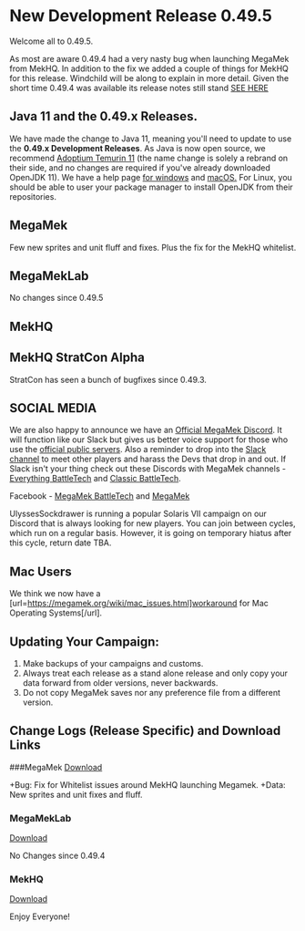 # New Development Release 0.49.5
Welcome all to 0.49.5. 

As most are aware 0.49.4 had a very nasty bug when launching MegaMek from MekHQ. In addition to the fix we added a couple of things for MekHQ for this release. Windchild will be along to explain in more detail. Given the short time 0.49.4 was available its release notes still stand [SEE HERE](https://megamek.org/2021/10/30/New-Development-Release-v0.49.4.html) 

## Java 11 and the 0.49.x Releases.
We have made the change to Java 11, meaning you'll need to update to use the **0.49.x Development Releases**. As Java is now open source, we recommend [Adoptium Temurin 11](https://adoptium.net/index.html?variant=openjdk11) (the name change is solely a rebrand on their side, and no changes are required if you've already downloaded OpenJDK 11).  We have a help page [for windows](https://github.com/MegaMek/megamek/wiki/Updating-to-OpenJDK) and
[macOS.](https://megamek.org/wiki/mac_issues.html) For Linux, you should be able to user your package manager to install OpenJDK from their repositories.


## MegaMek
Few new sprites and unit fluff and fixes. Plus the fix for the MekHQ whitelist. 

## MegaMekLab
No changes since 0.49.5

## MekHQ

## MekHQ StratCon Alpha
StratCon has seen a bunch of bugfixes since 0.49.3.

## SOCIAL MEDIA
We are also happy to announce we have an [Official MegaMek Discord](https://discord.gg/u2vJ5U2QpD). It will function like our Slack but gives us better voice support for those who use the [official public servers](https://megamek.games). Also a reminder to drop into the [Slack channel](https://bit.ly/2KSu5yQ) to meet other players and harass the Devs that drop in and out. If Slack isn't your thing check out these Discords with MegaMek channels - [Everything BattleTech](https://discord.gg/gyXMWjT) and [Classic BattleTech](https://discord.gg/D9jFn52).

Facebook - [MegaMek BattleTech](https://www.facebook.com/groups/5124394675) and [MegaMek](https://www.facebook.com/MegaMek)

UlyssesSockdrawer is running a popular Solaris VII campaign on our Discord that is always looking for new players. You can join between cycles, which run on a regular basis. However, it is going on temporary hiatus after this cycle, return date TBA.

## Mac Users
We think we now have a [url=https://megamek.org/wiki/mac_issues.html]workaround for Mac Operating Systems[/url].

## Updating Your Campaign:
1. Make backups of your campaigns and customs.
2. Always treat each release as a stand alone release and only copy your data forward from older versions, never backwards.
3. Do not copy MegaMek saves nor any preference file from a different version.

## Change Logs (Release Specific) and Download Links
###MegaMek
[Download](https://github.com/MegaMek/megamek/releases/tag/v0.49.5)

+Bug: Fix for Whitelist issues around MekHQ launching Megamek.
+Data: New sprites and unit fixes and fluff. 


### MegaMekLab
[Download](https://github.com/MegaMek/megameklab/releases/tag/v0.49.5)

No Changes since 0.49.4

### MekHQ
[Download](https://github.com/MegaMek/mekhq/releases/tag/v0.49.5)


Enjoy Everyone!